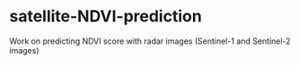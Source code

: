 # satellite-NDVI-prediction
Work on predicting NDVI score with radar images (Sentinel-1  and Sentinel-2 images)
